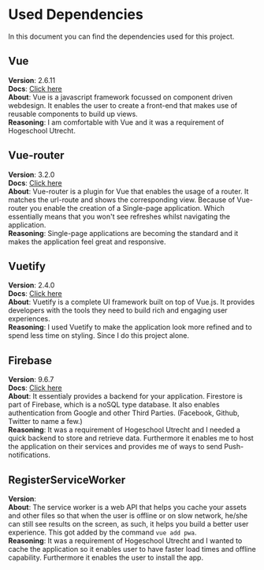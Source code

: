 # Used Dependencies
In this document you can find the dependencies used for this project.

## Vue
**Version**: 2.6.11<br>
**Docs**: [Click here](https://v2.vuejs.org/v2/guide/) <br>
**About**: Vue is a javascript framework focussed on component driven webdesign. It enables the user to create a front-end
that makes use of reusable components to build up views.<br>
**Reasoning**: I am comfortable with Vue and it was a requirement of Hogeschool Utrecht.

## Vue-router
**Version**: 3.2.0<br>
**Docs**: [Click here](https://router.vuejs.org/guide/) <br>
**About**: Vue-router is a plugin for Vue that enables the usage of a router. It matches the url-route and shows the
corresponding view. Because of Vue-router you enable the creation of a Single-page application. Which essentially means
that you won't see refreshes whilst navigating the application.<br>
**Reasoning**: Single-page applications are becoming the standard and it makes the application feel great and responsive.

## Vuetify
**Version**: 2.4.0<br>
**Docs**: [Click here](https://vuetifyjs.com/en/introduction/why-vuetify/) <br>
**About**: Vuetify is a complete UI framework built on top of Vue.js. It provides developers 
with the tools they need to build rich and engaging user experiences.<br>
**Reasoning**: I used Vuetify to make the application look more refined and to spend less time on styling. Since I do this
project alone.

## Firebase
**Version**: 9.6.7<br>
**Docs**: [Click here](https://firebase.google.com/docs) <br>
**About**: It essentialy provides a backend for your application. Firestore is part of Firebase, which is a noSQL type
database. It also enables authentication from Google and other Third Parties. (Facebook, Github, Twitter to name a few.)
<br>
**Reasoning**: It was a requirement of Hogeschool Utrecht and I needed a quick backend to store and retrieve data. Furthermore
it enables me to host the application on their services and provides me of ways to send Push-notifications.

## RegisterServiceWorker
**Version**: <br>
**About**: The service worker is a web API that helps you cache your assets and other files so that when the user is 
offline or on slow network, he/she can still see results on the screen, as such, it helps you build a better user 
experience. This got added by the command ``vue add pwa``.<br>
**Reasoning**: It was a requirement of Hogeschool Utrecht and I wanted to cache the application so it enables user to
have faster load times and offline capability. Furthermore it enables the user to install the app.

